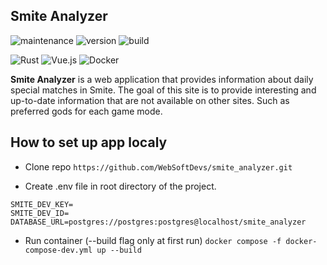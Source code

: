 ## Smite Analyzer

![maintenance](https://img.shields.io/maintenance/yes/2025)
![version](https://img.shields.io/github/v/tag/WebSoftDevs/smite_analyzer?style=plastic)
![build](https://img.shields.io/github/actions/workflow/status/WebSoftDevs/smite_analyzer/ci-cd.yml)


![Rust](https://img.shields.io/badge/rust-%23000000.svg?style=for-the-badge&logo=rust&logoColor=white)
![Vue.js](https://img.shields.io/badge/vuejs-%2335495e.svg?style=for-the-badge&logo=vuedotjs&logoColor=%234FC08D)
![Docker](https://img.shields.io/badge/docker-%230db7ed.svg?style=for-the-badge&logo=docker&logoColor=white)

<strong>Smite Analyzer</strong> is a web application that provides information about daily special matches in Smite. The goal of this site is to provide interesting and up-to-date information that are not available on other sites. Such as preferred gods for each game mode.


## How to set up app localy


- Clone repo `https://github.com/WebSoftDevs/smite_analyzer.git`

- Create .env file in root directory of the project.

```
SMITE_DEV_KEY=
SMITE_DEV_ID=
DATABASE_URL=postgres://postgres:postgres@localhost/smite_analyzer
```

- Run container (--build flag only at first run) `docker compose -f docker-compose-dev.yml up --build`
